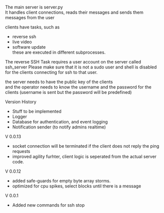The main server is server.py  
It handles client connections, reads their messages and sends them messages from the user  

clients have tasks, such as  
- reverse ssh  
- live video
- software update  
these are executed in different subprocesses. 

The reverse SSH Task requires a user account on the server called ssh_server 
Please make sure that it is not a sudo user and shell is disabled for the clients connecting for ssh to that user.

the server needs to have the public key of the clients  
and the operator needs to know the username and the password for the clients (username is sent but the password will be predefined)  



Version History

- Stuff to be implemented
- Logger
- Database for authentication, and event logging
- Notification sender (to notify admins realtime)



V 0.0.13

- socket connection will be terminated if the client does not reply the ping requests
- improved agility furhter, client logic is seperated from the actual server code.


V 0.0.12

- added safe-guards for empty byte array storms.
- optimized for cpu spikes, select blocks until there is a message


V 0.0.1

- Added new commands for ssh stop
